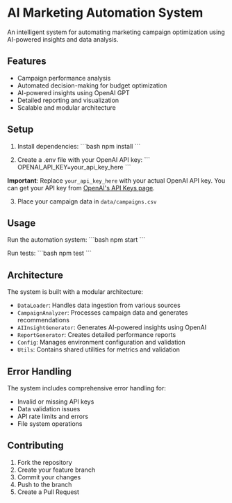 # AI Marketing Automation System

An intelligent system for automating marketing campaign optimization using AI-powered insights and data analysis.

## Features

- Campaign performance analysis
- Automated decision-making for budget optimization
- AI-powered insights using OpenAI GPT
- Detailed reporting and visualization
- Scalable and modular architecture

## Setup

1. Install dependencies:
\`\`\`bash
npm install
\`\`\`

2. Create a .env file with your OpenAI API key:
\`\`\`
OPENAI_API_KEY=your_api_key_here
\`\`\`

**Important**: Replace `your_api_key_here` with your actual OpenAI API key. You can get your API key from [OpenAI's API Keys page](https://platform.openai.com/account/api-keys).

3. Place your campaign data in `data/campaigns.csv`

## Usage

Run the automation system:
\`\`\`bash
npm start
\`\`\`

Run tests:
\`\`\`bash
npm test
\`\`\`

## Architecture

The system is built with a modular architecture:

- `DataLoader`: Handles data ingestion from various sources
- `CampaignAnalyzer`: Processes campaign data and generates recommendations
- `AIInsightGenerator`: Generates AI-powered insights using OpenAI
- `ReportGenerator`: Creates detailed performance reports
- `Config`: Manages environment configuration and validation
- `Utils`: Contains shared utilities for metrics and validation

## Error Handling

The system includes comprehensive error handling for:
- Invalid or missing API keys
- Data validation issues
- API rate limits and errors
- File system operations

## Contributing

1. Fork the repository
2. Create your feature branch
3. Commit your changes
4. Push to the branch
5. Create a Pull Request